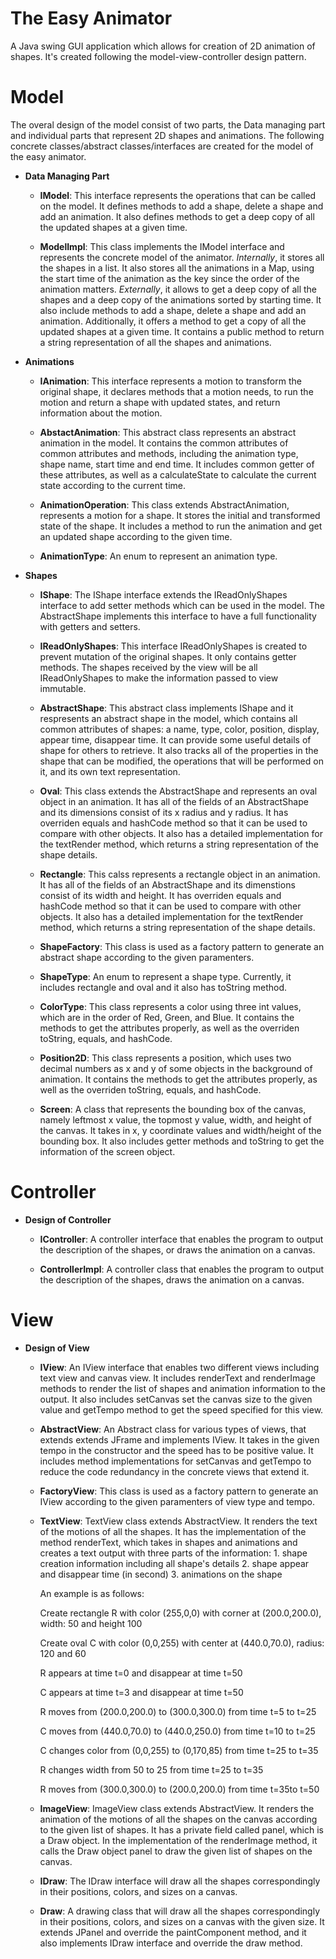 # The Easy Animator
A Java swing GUI application which allows for creation of 2D animation of shapes. 
It's created following the model-view-controller design pattern.

# Model
The overal design of the model consist of two parts, the Data managing part and individual parts that represent 2D shapes and
animations.
The following concrete classes/abstract classes/interfaces are created for the model of the easy animator. 


- **Data Managing Part**

    - **IModel**: This interface represents the operations that can be called on the model. 
    It defines methods to add a shape, delete a shape and add an animation. 
    It also defines methods to get a deep copy of all the updated shapes at a given time. 
    
    - **ModelImpl**: This class implements the IModel interface and represents the concrete model of the animator.
    *Internally*, it stores all the shapes in a list. 
    It also stores all the animations in a Map, using the start time of the animation as the key since the order of the 
    animation matters.
    *Externally*, it allows to get a deep copy of all the shapes and a deep copy of the animations sorted 
    by starting time. It also include methods to add a shape, delete a shape and add an animation. Additionally,
    it offers a method to get a copy of all the updated shapes at a given time. 
    It contains a public method to return a string representation of all the shapes and animations.
    
 
- **Animations**   

    - **IAnimation**: This interface represents a motion to transform the original shape, it declares methods that
    a motion needs, to run the motion and return a shape with updated states, and return information
    about the motion.
        
    - **AbstactAnimation**: This abstract class represents an abstract animation in the model. It contains the common           attributes of
    common attributes and methods, including the animation type, shape name, start time
    and end time. It includes common getter of these attributes, as well as a calculateState to
    calculate the current state according to the current time.
    
    - **AnimationOperation**: This class extends AbstractAnimation, represents a motion for a shape. It stores the initial and transformed state of the shape. It includes a method to run the animation and get an updated shape according to the given time.
    
    - **AnimationType**: An enum to represent an animation type.
    
- **Shapes** 

    - **IShape**: The IShape interface extends the IReadOnlyShapes interface to add setter methods which can be used in the     model. The AbstractShape implements this interface to have a full functionality with getters and setters.
    
    - **IReadOnlyShapes**: This interface IReadOnlyShapes is created to prevent mutation of the original shapes. It only
    contains getter methods. The shapes received by the view will be all IReadOnlyShapes to make the information passed to       view immutable.
 
    - **AbstractShape**: This abstract class implements IShape and it respresents an abstract shape in the model, which           contains all common attributes of shapes: a name, type, color, position, display, appear time, disappear time. It can       provide some useful details of shape for others to retrieve. It also tracks all of the properties in the shape that         can be modified, the operations that will be performed on it, and its own text representation. 
    
    - **Oval**: This class extends the AbstractShape and represents an oval object in an animation. It has all of the fields     of an AbstractShape and its dimensions consist of its x radius and y radius. It has overriden equals and hashCode method     so that it can be used to compare with other objects. It also has a detailed implementation for the textRender method,       which returns a string representation of the shape details. 

    - **Rectangle**: This calss represents a rectangle object in an animation. It has all of the fields of an AbstractShape     and its dimenstions consist of its width and height. It has overriden equals and hashCode method so that it can be           used to compare with other objects. It also has a detailed implementation for the textRender method, which returns a         string representation of the shape details. 
    
    - **ShapeFactory**: This class is used as a factory pattern to generate an abstract shape according to the given             paramenters.  

    - **ShapeType**: An enum to represent a shape type. Currently, it includes rectangle and oval and it also has toString       method.
    
    - **ColorType**: This class represents a color using three int values, which are in the order of Red, Green, and Blue.       It contains the methods to get the attributes properly, as well as the overriden toString, equals, and hashCode.
    
    - **Position2D**: This class represents a position, which uses two decimal numbers as x and y of some objects in the         background of animation. It contains the methods to get the attributes properly, as well as the overriden toString,         equals, and hashCode.
    
    - **Screen**: A class that represents the bounding box of the canvas, namely leftmost x value, the topmost y
    value, width, and height of the canvas. It takes in x, y coordinate values and width/height of the bounding box. It also     includes getter methods and toString to get the information of the screen object.
    
    
# Controller
- **Design of Controller**

    - **IController**: A controller interface that enables the program to output the description of the shapes, or draws
    the animation on a canvas.
    
    - **ControllerImpl**: A controller class that enables the program to output the description
    of the shapes, draws the animation on a canvas.

# View
- **Design of View**

    - **IView**: An IView interface that enables two different views including text view and canvas view. It includes           renderText and renderImage methods to render the list of shapes and animation information to the output. It also             includes setCanvas set the canvas size to the given value and getTempo method to get the speed specified for this view.
    
    - **AbstractView**: An Abstract class for various types of views, that extends extends JFrame and implements IView. It       takes in the given tempo in the constructor and the speed has to be positive value. It includes method                       implementations for setCanvas and getTempo to reduce the code redundancy in the concrete views that extend it.
    
    - **FactoryView**: This class is used as a factory pattern to generate an IView according to the given                       paramenters of view type and tempo.
    
    - **TextView**: TextView class extends AbstractView. It renders the text of the motions of all the shapes. It has the       implementation of the method renderText, which takes in shapes and animations and creates a text output with three parts     of the information: 1. shape creation information including all shape's details 2. shape appear and disappear time (in       second) 3. animations on the shape 
    
        An example is as follows:
        
        Create rectangle R with color (255,0,0) with corner at (200.0,200.0), width: 50 and height 100
        
        Create oval C with color (0,0,255) with center at (440.0,70.0), radius: 120 and 60
  
  
        R appears at time t=0 and disappear at time t=50 
        
        C appears at time t=3 and disappear at time t=50
        
        R moves from (200.0,200.0) to (300.0,300.0) from time t=5 to t=25
        
        C moves from (440.0,70.0) to (440.0,250.0) from time t=10 to t=25
        
        C changes color from (0,0,255) to (0,170,85) from time t=25 to t=35
        
        R changes width from 50 to 25 from time t=25 to t=35
        
        R moves from (300.0,300.0) to (200.0,200.0) from time t=35to t=50
    
    - **ImageView**: ImageView class extends AbstractView. It renders the animation of the motions of all the shapes on
    the canvas according to the given list of shapes. It has a private field called panel, which is a Draw object. In the       implementation of the renderImage method, it calls the Draw object panel to draw the given list of shapes on the canvas.
    
    - **IDraw**: The IDraw interface will draw all the shapes correspondingly in their positions, colors, and sizes on a         canvas.
    
    - **Draw**: A drawing class that will draw all the shapes correspondingly in their positions, colors, and sizes on a         canvas with the given size. It extends JPanel and override the paintComponent method, and it also implements IDraw           interface and override the draw method.
    
    
    
    
